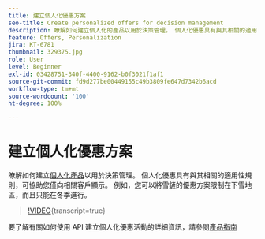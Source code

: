 ```yaml
---
title: 建立個人化優惠方案
seo-title: Create personalized offers for decision management
description: 瞭解如何建立個人化的產品以用於決策管理。 個人化優惠具有與其相關的適用性規則，可協助您僅向相關客戶顯示。
feature: Offers, Personalization
jira: KT-6781
thumbnail: 329375.jpg
role: User
level: Beginner
exl-id: 03428751-340f-4400-9162-b0f3021f1af1
source-git-commit: fd9d277be00449155c49b3809fe647d7342b6acd
workflow-type: tm+mt
source-wordcount: '100'
ht-degree: 100%

---
```


# 建立個人化優惠方案

瞭解如何建立[個人化產品](https://experienceleague.adobe.com/docs/journey-optimizer/using/offer-decisioniong/managing-offers-in-the-offer-library/creating-personalized-offers.html?lang=zh-Hant)以用於決策管理。 個人化優惠具有與其相關的適用性規則，可協助您僅向相關客戶顯示。 例如，您可以將雪鏟的優惠方案限制在下雪地區，而且只能在冬季進行。

>[!VIDEO](https://video.tv.adobe.com/v/329375?quality=12&learn=on){transcript=true}

要了解有關如何使用 API 建立個人化優惠活動的詳細資訊，請參閱[產品指南](https://experienceleague.adobe.com/docs/journey-optimizer/using/offer-decisioniong/api-reference/offers-api/personalized-offers/create.html?lang=zh-Hant)
